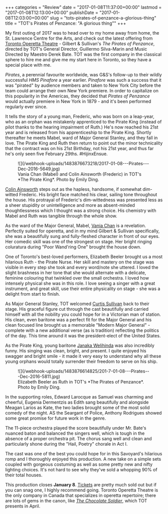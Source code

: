 +++
categories = "Review"
date = "2017-01-08T11:37:00+00:00"
lastmod = "2017-01-08T12:13:00+00:00"
publishDate = "2017-01-08T12:03:00+00:00"
slug = "tots-pirates-of-penzance-a-glorious-thing"
title = "TOT&#039;s Pirates of Penzance: &quot;A glorious thing&quot;"
+++

My first outing of 2017 was to head over to my home away from home, the St. Lawrence Centre for the Arts, and check out the latest offering from [Toronto Operetta Theatre](/scene/people/toronto-operetta-theatre/) - Gilbert & Sullivan's *The Pirates of Penzance*, directed by TOT's General Director, Guillermo Silva-Marin and Music Directed by Maestro Derek Bate. TOT was the first company in the classical sphere to hire me and give me my start here in Toronto, so they have a special place with me. 

*Pirates*, a perennial favourite worldwide, was G&S's follow-up to their wildly successful *HMS Pinafore* a year earlier. *Pinafore* was such a success that it was "pirated" by audience members and taken to New York City before the team could arrange their own New York premiere. In order to capitalize on this popularity in the Americas, they decided that *Pirates of Penzance* would actually premiere in New York in 1879 - and it's been performed regularly ever since. 

It tells the story of a young man, Frederic, who was born on a leap-year, who as an orphan was mistakenly apprenticed to the Pirate King (instead of pilot thanks to the hearing impairment of Ruth.) He's now reached his 21st year and is released from his apprenticeship to the Pirate King. Shortly thereafter he meets Mabel, ward of Major General Stanley, and they fall in love. The Pirate King and Ruth then return to point out the minor technicality that the contract was on his 21st Birthday, not his 21st year, and thus far he's only seen five February 29ths. #HijinxEnsue.

<figure data-type="image">
![](/webhook-uploads/1483876673218/2017-01-08---Pirates---Dec-2016-5649.jpg)
<figcaption>Vania Chan (Mabel) and Colin Ainsworth (Frederic) in TOT's *The Pirate King*. Photo by Emily Ding.</figcaption>
</figure>

[Colin Ainsworth](/scene/people/colin-ainsworth/) steps out as the hapless, handsome, if somewhat dim-witted Frederic. His bright face matched his clear, sailing tone throughout the house. His protrayal of Frederic's dim-wittedness was presented less as a sheer stupidity or unintelligence and more as absent-minded thoughtlessness which I thought was a strong choice. His chemistry with Mabel and Ruth was tangible through the whole show. 

As the ward of the Major General, Mabel, [Vania Chan](/scene/people/vania-chan/) is a revelation. Perfectly suited for operetta, and in my mind Gilbert & Sullivan specifically, she was a beautifully sung and fully-fleshed character in front of our eyes. Her comedic skill was one of the strongest on stage. Her bright ringing coluratura during "Poor Wand'ring One" brought the house down.

One of Toronto's best-loved performers, Elizabeth Beeler brought us a most hilarious Ruth - the Pirate Nurse. Her skill and mastery on the stage was visible in every step she took and every word/note she uttered. I loved the slight brashness in her tone that she would alternate with a delicate, feminine colouring that twinkled over the small orchestra. I loved how intensely physical she was in this role. I love seeing a singer with a great instrument, and great skill, use their entire physicality on stage - she was a delight from start to finish. 

As Major General Stanley, TOT welcomed [Curtis Sullivan](/scene/people/curtis-sullivan/) back to their stage. His graceful figure cut through the cast beautifully and carried himself with all the nobility you could hope for in a Victorian man of station. His clean, even baritone was a perfect fit for the Major General and his clean focused line brought us a memorable "Modern Major General" - complete with a new additional verse (as is tradition) reflecting the politics of the day. This time around it was the president-elect of the United States. 

As the Pirate King, young baritone [Janaka Welihinda](/scene/people/janaka-welihinda/) was also incredibly funny. His singing was clean, bright, and present. I quite enjoyed his swagger and bright smile - it made it very easy to understand why all these young orphans would totally surrender their freedom to serve on his ship. 

<figure data-type="image">
![](/webhook-uploads/1483876614825/201-7-01-08---Pirates---Dec-2016-5811.jpg)
<figcaption>Elizabeth Beeler as Ruth in TOT's *The Pirates of Penzance*. Photo by Emily Ding.</figcaption>
</figure>

In the supporting roles, Edward Larocque as Samuel was charming and cheerful, Eugenia Dermentzis as Edith sang beautifully and alongside Meagan Larios as Kate, the two ladies brought some of the most solid comedy of the night. AS the Seargant of Police, Anthony Rodrigues showed some great promise for future work in the genre. 

The 11-piece orchestra played the score beautifully under Mr. Bate's nuanced baton and balanced the singers well, which is tough in the absence of a proper orchestra pit. The chorus sang well and clean and particularly shone during the "Hail, Poetry" chorale in Act I. 

The cast was one of the best you could hope for in this Savoyard's hilarious romp and I thoroughly enjoyed this production. A new take on a simple sets coupled with gorgeous costuming as well as some pretty new and nifty lighting choices. It's not hard to see why they've sold a whopping 90% of their total houses.

This production closes **January 8**. [Tickets](http://www.torontooperetta.com/shows.html) are pretty much sold out but if you can snag one, I highly recommend going. Toronto Operetta Theatre is the only company in Canada that specializes in operetta repertoire; there are lots of gems in the canon, like [*The Chocolate Soldier*](http://www.torontooperetta.com/shows.html), which TOT presents in April. 
